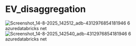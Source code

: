 # EV_disaggregation


![Screenshot_14-8-2025_142512_adb-4312976854181946 6 azuredatabricks net](https://github.com/user-attachments/assets/4fb9cf34-206e-4a34-8fe6-896fad75c63c)
![Screenshot_14-8-2025_142540_adb-4312976854181946 6 azuredatabricks net](https://github.com/user-attachments/assets/b945f0dd-e0f6-4eff-82b9-61da651b45b1)

